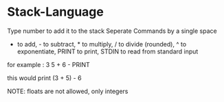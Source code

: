 # Stack-Language

Type number to add it to the stack
Seperate Commands by a single space
+ to add, - to subtract, * to multiply, / to divide (rounded), ^ to exponentiate, PRINT to print, STDIN to read from standard input

for example :
3 5 +
6 -
PRINT

this would print (3 + 5) - 6

NOTE:
floats are not allowed, only integers